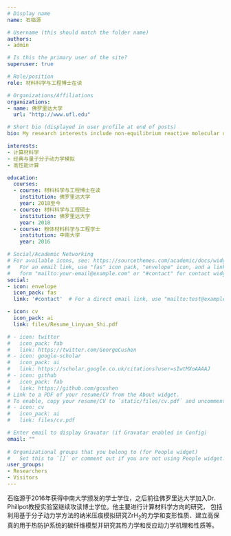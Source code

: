```yaml
---
# Display name
name: 石临源

# Username (this should match the folder name)
authors:
- admin

# Is this the primary user of the site?
superuser: true

# Role/position
role: 材料科学与工程博士在读

# Organizations/Affiliations
organizations:
- name: 佛罗里达大学
  url: "http://www.ufl.edu"

# Short bio (displayed in user profile at end of posts)
bio: My research interests include non-equilibrium reactive molecular dynamics simulation and first principles computation.

interests:
- 计算材料学
- 经典与量子分子动力学模拟
- 高性能计算

education:
  courses:
  - course: 材料科学与工程博士在读
    institution: 佛罗里达大学
    year: 2018至今
  - course: 材料科学与工程硕士
    institution: 佛罗里达大学
    year: 2018
  - course: 粉体材料科学与工程学士
    institution: 中南大学
    year: 2016

# Social/Academic Networking
# For available icons, see: https://sourcethemes.com/academic/docs/widgets/#icons
#   For an email link, use "fas" icon pack, "envelope" icon, and a link in the
#   form "mailto:your-email@example.com" or "#contact" for contact widget.
social:
- icon: envelope
  icon_pack: fas
  link: '#contact'  # For a direct email link, use "mailto:test@example.org".

- icon: cv
  icon_pack: ai
  link: files/Resume_Linyuan_Shi.pdf

# - icon: twitter
#   icon_pack: fab
#   link: https://twitter.com/GeorgeCushen
# - icon: google-scholar
#   icon_pack: ai
#   link: https://scholar.google.co.uk/citations?user=sIwtMXoAAAAJ
# - icon: github
#   icon_pack: fab
#   link: https://github.com/gcushen
# Link to a PDF of your resume/CV from the About widget.
# To enable, copy your resume/CV to `static/files/cv.pdf` and uncomment the lines below.  
# - icon: cv
#   icon_pack: ai
#   link: files/cv.pdf

# Enter email to display Gravatar (if Gravatar enabled in Config)
email: ""
  
# Organizational groups that you belong to (for People widget)
#   Set this to `[]` or comment out if you are not using People widget.  
user_groups:
- Researchers
- Visitors
---
```


石临源于2016年获得中南大学颁发的学士学位，之后前往佛罗里达大学加入Dr. Phillpot教授实验室继续攻读博士学位。他主要进行计算材料学方向的研究， 包括利用基于分子动力学方法的纳米压痕模拟研究ZrH<sub>2</sub>的力学和变形性质、建立高保真的用于热防护系统的碳纤维模型并研究其热力学和反应动力学机理和性质等。
